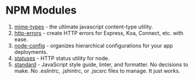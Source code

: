 # NPM Modules

1. [mime-types](https://github.com/jshttp/mime-types) - the ultimate javascript content-type utility.
2. [http-errors](https://github.com/jshttp/http-errors) - create HTTP errors for Express, Koa, Connect, etc. with ease.
3. [node-config](https://github.com/lorenwest/node-config) - organizes hierarchical configurations for your app deployments.
4. [statuses](https://github.com/jshttp/statuses) - HTTP status utility for node.
5. [standard](https://github.com/standard/standard) - JavaScript style guide, linter, and formatter. No decisions to make. No .eslintrc, .jshintrc, or .jscsrc files to manage. It just works.
